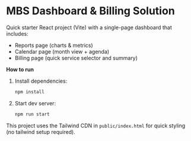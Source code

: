 # MBS Dashboard & Billing Solution

Quick starter React project (Vite) with a single-page dashboard that includes:
- Reports page (charts & metrics)
- Calendar page (month view + agenda)
- Billing page (quick service selector and summary)

**How to run**
1. Install dependencies:
   ```bash
   npm install
   ```
2. Start dev server:
   ```bash
   npm run start
   ```
This project uses the Tailwind CDN in `public/index.html` for quick styling (no tailwind setup required).

